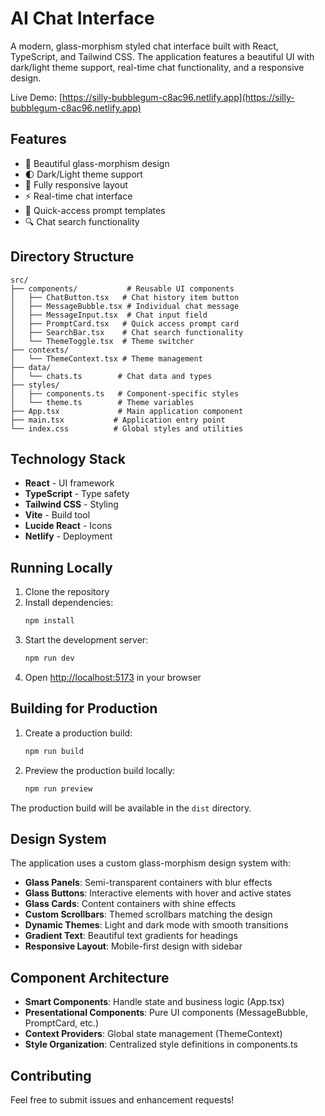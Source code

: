 # AI Chat Interface

A modern, glass-morphism styled chat interface built with React, TypeScript, and Tailwind CSS. The application features a beautiful UI with dark/light theme support, real-time chat functionality, and a responsive design.

Live Demo: [https://silly-bubblegum-c8ac96.netlify.app](https://silly-bubblegum-c8ac96.netlify.app)

## Features

- 🎨 Beautiful glass-morphism design
- 🌓 Dark/Light theme support
- 📱 Fully responsive layout
- ⚡ Real-time chat interface
- 🎯 Quick-access prompt templates
- 🔍 Chat search functionality

## Directory Structure

```
src/
├── components/           # Reusable UI components
│   ├── ChatButton.tsx   # Chat history item button
│   ├── MessageBubble.tsx # Individual chat message
│   ├── MessageInput.tsx  # Chat input field
│   ├── PromptCard.tsx   # Quick access prompt card
│   ├── SearchBar.tsx    # Chat search functionality
│   └── ThemeToggle.tsx  # Theme switcher
├── contexts/
│   └── ThemeContext.tsx # Theme management
├── data/
│   └── chats.ts        # Chat data and types
├── styles/
│   ├── components.ts   # Component-specific styles
│   └── theme.ts        # Theme variables
├── App.tsx             # Main application component
├── main.tsx           # Application entry point
└── index.css          # Global styles and utilities
```

## Technology Stack

- **React** - UI framework
- **TypeScript** - Type safety
- **Tailwind CSS** - Styling
- **Vite** - Build tool
- **Lucide React** - Icons
- **Netlify** - Deployment

## Running Locally

1. Clone the repository
2. Install dependencies:
   ```bash
   npm install
   ```
3. Start the development server:
   ```bash
   npm run dev
   ```
4. Open [http://localhost:5173](http://localhost:5173) in your browser

## Building for Production

1. Create a production build:
   ```bash
   npm run build
   ```
2. Preview the production build locally:
   ```bash
   npm run preview
   ```

The production build will be available in the `dist` directory.

## Design System

The application uses a custom glass-morphism design system with:

- **Glass Panels**: Semi-transparent containers with blur effects
- **Glass Buttons**: Interactive elements with hover and active states
- **Glass Cards**: Content containers with shine effects
- **Custom Scrollbars**: Themed scrollbars matching the design
- **Dynamic Themes**: Light and dark mode with smooth transitions
- **Gradient Text**: Beautiful text gradients for headings
- **Responsive Layout**: Mobile-first design with sidebar

## Component Architecture

- **Smart Components**: Handle state and business logic (App.tsx)
- **Presentational Components**: Pure UI components (MessageBubble, PromptCard, etc.)
- **Context Providers**: Global state management (ThemeContext)
- **Style Organization**: Centralized style definitions in components.ts

## Contributing

Feel free to submit issues and enhancement requests!
